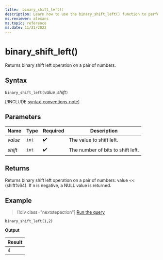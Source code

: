 ```yaml
---
title:  binary_shift_left()
description: Learn how to use the binary_shift_left() function to perform a binary shift left operation on a pair of numbers. 
ms.reviewer: alexans
ms.topic: reference
ms.date: 11/21/2022
---
```

# binary_shift_left()

Returns binary shift left operation on a pair of numbers.

## Syntax

`binary_shift_left(`*value*`,`*shift*`)`

[!INCLUDE [syntax-conventions-note](../includes/syntax-conventions-note.md)]

## Parameters

| Name | Type | Required | Description |
|--|--|--|--|
| *value* | `int` |  :heavy_check_mark: | The value to shift left. |
| *shift* | `int` |  :heavy_check_mark: | The number of bits to shift left. |

## Returns

Returns binary shift left operation on a pair of numbers: value << (shift%64).
If n is negative, a NULL value is returned.

## Example

> [!div class="nextstepaction"]
> <a href="https://dataexplorer.azure.com/clusters/help/databases/Samples?query=H4sIAAAAAAAAAysoyswr0UjKzEssqowvzshMK4nPSU0r0TDUMdLUBADck7ZgHQAAAA==" target="_blank">Run the query</a>

```kusto
binary_shift_left(1,2)
```

**Output**

|Result|
|------|
|4 |
